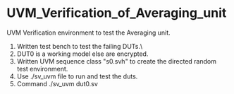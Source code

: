 # UVM_Verification_of_Averaging_unit
UVM Verification environment to test the Averaging unit. 

1. Written test bench to test the failing DUTs.\
2. DUT0 is a working model else are encrypted.
3. Written UVM sequence class "s0.svh" to create the directed random test environment.
4. Use ./sv_uvm file to run and test the duts.
5. Command ./sv_uvm dut0.sv
